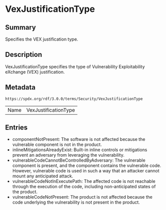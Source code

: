 <!-- Automatically generated by spec-parser v2.3.0 on 2024-07-16T15:00:52.540788+00:00 -->
<!-- SPDX-License-Identifier: Community-Spec-1.0 -->

# VexJustificationType

## Summary

Specifies the VEX justification type.


## Description

VexJustificationType specifies the type of Vulnerability Exploitability eXchange (VEX) justification.


## Metadata

`https://spdx.org/rdf/3.0.0/terms/Security/VexJustificationType`


| | |
|---|---|
| Name | VexJustificationType |




## Entries

- componentNotPresent: The software is not affected because the vulnerable component is not in the product.
- inlineMitigationsAlreadyExist: Built-in inline controls or mitigations prevent an adversary from leveraging the vulnerability.
- vulnerableCodeCannotBeControlledByAdversary: The vulnerable component is present, and the component contains the vulnerable code. However, vulnerable code is used in such a way that an attacker cannot mount any anticipated attack.
- vulnerableCodeNotInExecutePath: The affected code is not reachable through the execution of the code, including non-anticipated states of the product.
- vulnerableCodeNotPresent: The product is not affected because the code underlying the vulnerability is not present in the product.

